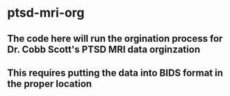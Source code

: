 # ptsd-mri-org

## The code here will run the orgination process for Dr. Cobb Scott's PTSD MRI data orginzation
## This requires putting the data into BIDS format in the proper location
